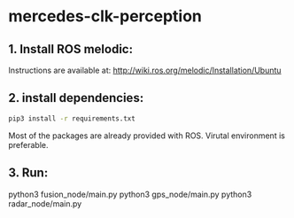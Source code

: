 # mercedes-clk-perception

## 1. Install ROS melodic:
Instructions are available at:
http://wiki.ros.org/melodic/Installation/Ubuntu

## 2. install dependencies:
```bash
pip3 install -r requirements.txt
```
Most of the packages are already provided with ROS. Virutal environment is preferable.

## 3. Run:

python3 fusion_node/main.py
python3 gps_node/main.py
python3 radar_node/main.py
